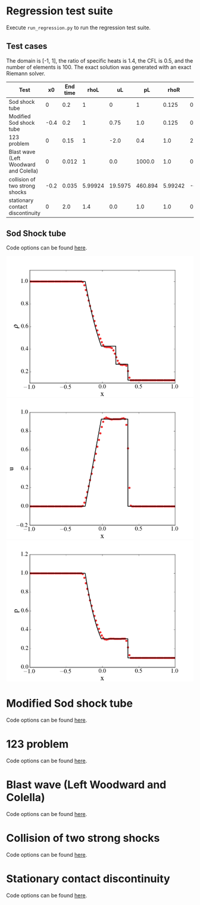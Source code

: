 # Regression test suite


Execute `run_regression.py` to run the regression test suite.


## Test cases

The domain is [-1, 1], the ratio of specific heats is 1.4, the CFL is
0.5, and the number of elements is 100. The exact solution was
generated with an exact Riemann solver.

Test | x0 | End time | rhoL | uL | pL | rhoR | uR | pR
-----|-----|----------|------|----|----|------|----|---
Sod shock tube                         |  0   | 0.2   |       1|         0|       1|   0.125|     0.0|     0.1
Modified Sod shock tube                | -0.4 | 0.2   |       1|      0.75|     1.0|   0.125|     0.0|     0.1
123 problem                            |  0   | 0.15  |       1|      -2.0|     0.4|     1.0|     2.0|     0.4
Blast wave (Left Woodward and Colella) |  0   | 0.012 |       1|       0.0|  1000.0|     1.0|     0.0|    0.01
collision of two strong shocks         | -0.2 | 0.035 | 5.99924|   19.5975| 460.894| 5.99242|-6.19633| 46.0950
stationary contact discontinuity       |  0   | 2.0   |     1.4|       0.0|     1.0|     1.0|     0.0|     1.0


## Sod Shock tube
Code options can be found [here](./sodtube/deck.inp).

![density](./sodtube/density.png "density")
![velocity](./sodtube/velocity.png "velocity")
![pressure](./sodtube/pressure.png "pressure")

# Modified Sod shock tube
Code options can be found [here](sodtube_modified/deck.inp).

# 123 problem
Code options can be found [here](123_problem/deck.inp).

# Blast wave (Left Woodward and Colella)
Code options can be found [here](blast_wave/deck.inp).

# Collision of two strong shocks
Code options can be found [here](strong_shocks/deck.inp).

# Stationary contact discontinuity 
Code options can be found [here](stationary_contact/deck.inp).
